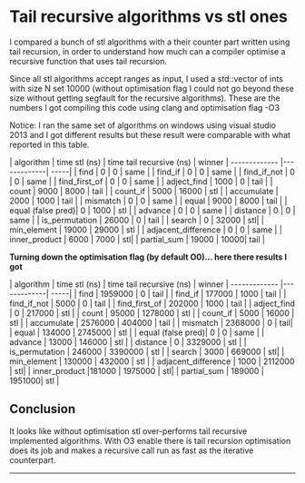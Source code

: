 Tail recursive algorithms vs stl ones 
===================


I compared a bunch of stl algorithms with a their counter part written using tail recursion, in order to understand how much can a compiler optimise a recursive function that uses tail recursion.

Since all stl algorithms accept ranges as input, I used a std::vector of ints with size N set 10000 (without optimisation flag I could not go beyond these size without getting segfault for the recursive algorithms). These are  the numbers I got compiling this code using clang and optimisation flag -O3

Notice: I ran the same set of algorithms on windows using visual studio 2013 and I got different results but these result were comparable with what reported in this table. 

| algorithm      | time stl (ns) | time tail recursive (ns) | winner
| ------------- |-------------| -----|
| find           |    0         |    0  |   same |
| find_if        |    0         |    0  |   same |
| find_if_not    |    0         |    0  |   same |
| find_first_of  |    0         |    0  |   same |
| adject_find    |    1000      |    0  |   tail | 
| count          |    9000      |    8000 | tail |
| count_if       |    5000      |    16000 | stl | 
| accumulate     |    2000      |    1000 |  tail |
| mismatch       |    0         |       0 |  same |
| equal          |    9000      |     8000 | tail |
| equal (false pred)|    0      |     1000 | stl |
| advance        |    0         |        0 | same |
| distance       |    0         |        0 | same | 
| is_permutation |    26000     |        0 | tail |
| search         |    0         |    32000 | stl|
| min_element    |   19000      | 29000    | stl |
| adjacent_difference | 0       | 0        | same |
| inner_product | 6000 | 7000 | stl|
| partial_sum | 19000 | 10000| tail |

**Turning down the optimisation flag (by default O0)... here there results I got**

| algorithm      | time stl (ns) | time tail recursive (ns) | winner
| ------------- |-------------| -----|
| find           |    1959000         |    0  |   tail |
| find_if        |    177000        |    1000  |   tail |
| find_if_not    |    5000         |    0  |   tail |
| find_first_of  |    202000         |    1000  |   tail |
| adject_find    |    0      |    217000  |   stl | 
| count          |    95000      |    1278000 | stl |
| count_if       |    5000      |    16000 | stl | 
| accumulate     |    2576000      |    404000 |  tail |
| mismatch       |    2368000         |       0 |  tail|
| equal          |    134000      |     2745000 | stl |
| equal (false pred)|    0      |     0 | same |
| advance        |    13000        |     146000 | stl |
| distance       |    0         |        3329000 | stl | 
| is_permutation |    246000     |        3390000 | stl |
| search         |    3000        |    669000 | stl|
| min_element    |   130000      | 432000    | stl |
| adjacent_difference | 1000       | 2112000        | stl|
| inner_product |181000 | 1975000 | stl|
| partial_sum | 189000 | 1951000| stl |



Conclusion
-------------

It looks like without optimisation stl over-performs tail recursive implemented algorithms. With O3 enable there is tail recursion optimisation does its job and makes a recursive call run as fast as the iterative counterpart.





----------


